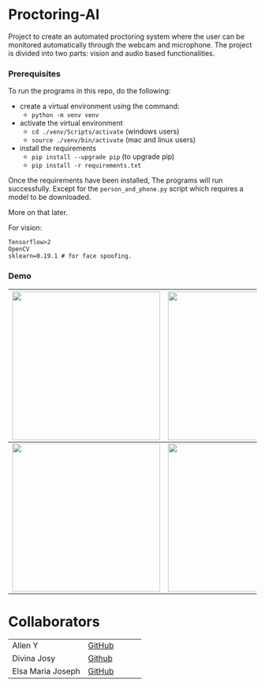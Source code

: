 # Proctoring-AI

Project to create an automated proctoring system where the user can be monitored automatically through the webcam and microphone. The project is divided into two parts: vision and audio based functionalities. 
### Prerequisites
To run the programs in this repo, do the following:
- create a virtual environment using the command:
  - `python -m venv venv`
- activate the virtual environment
  - `cd ./venv/Scripts/activate` (windows users)
  - `source ./venv/bin/activate` (mac and linux users)
- install the requirements
  - `pip install --upgrade pip` (to upgrade pip)
  - `pip install -r requirements.txt`

Once the requirements have been installed, The programs will run successfully.
Except for the `person_and_phone.py` script which requires a model to be downloaded.

More on that later.


For vision:
```
Tensorflow>2
OpenCV
sklearn=0.19.1 # for face spoofing.

```


### Demo

| <img src="https://github.com/Alleny244/Monitoring_System/assets/56961826/50438f25-8187-474e-80c4-fefe4ec69e5b"  width="300" height="300"> | <img src="https://github.com/Alleny244/Monitoring_System/assets/56961826/43d905e0-9d83-4e47-a95f-25cdf8a23181"  width="300" height="300">                        |
| ----------------------------------- | ----------------------------------- |
| <img src="https://github.com/Alleny244/Monitoring_System/assets/56961826/43d905e0-9d83-4e47-a95f-25cdf8a23181"  width="300" height="300"> | <img src="https://github.com/Alleny244/Monitoring_System/assets/56961826/abfacc94-acb3-4f42-af8c-750f7073f86e"  width="300" height="300">  |

  
# Collaborators
  | |  |  |  |  |
  | ------------- | ------------- | ------------- | ------------- | ------------- |
  | Allen Y| [GitHub](https://github.com/Alleny244) | 
  |      Divina Josy | [Github](https://github.com/diina7) |
  |    Elsa Maria Joseph   | [GitHub](https://github.com/Lza-etc) | 
